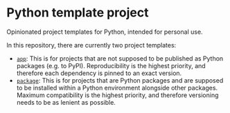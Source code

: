# Python template project

Opinionated project templates for Python, intended for personal use.

In this repository, there are currently two project templates:

- [`app`](./app): This is for projects that are not supposed to be published as Python packages (e.g. to PyPI). Reproducibility is the highest priority, and therefore each dependency is pinned to an exact version.
- [`package`](./package): This is for projects that are Python packages and are supposed to be installed within a Python environment alongside other packages. Maximum compatibility is the highest priority, and therefore versioning needs to be as lenient as possible.
